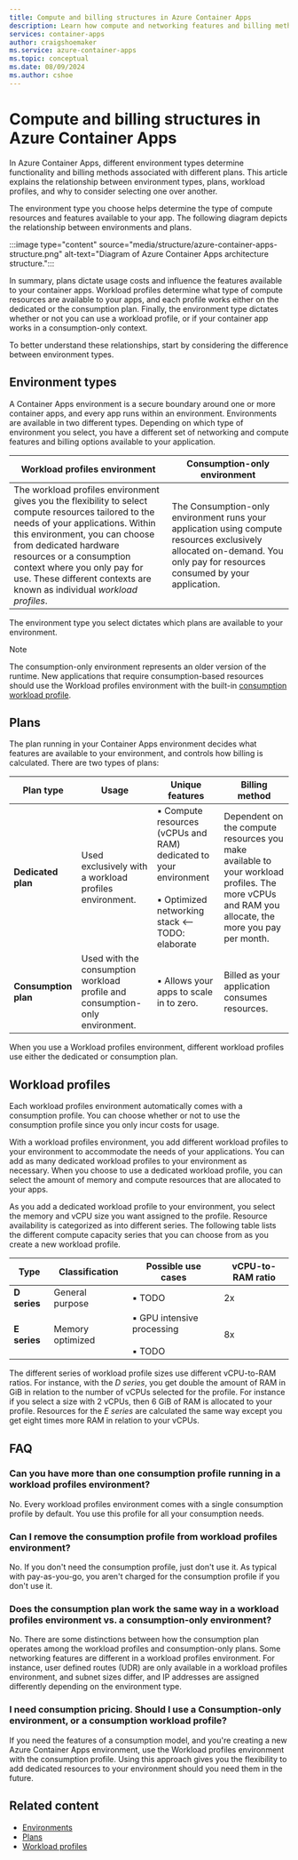 ```yaml
---
title: Compute and billing structures in Azure Container Apps
description: Learn how compute and networking features and billing methods are structured in Azure Container Apps 
services: container-apps
author: craigshoemaker
ms.service: azure-container-apps
ms.topic: conceptual
ms.date: 08/09/2024
ms.author: cshoe
---
```


# Compute and billing structures in Azure Container Apps

In Azure Container Apps, different environment types determine functionality and billing methods associated with different plans. This article explains the relationship between environment types, plans, workload profiles, and why to consider selecting one over another.

The environment type you choose helps determine the type of compute resources and features available to your app. The following diagram depicts the relationship between environments and plans.

:::image type="content" source="media/structure/azure-container-apps-structure.png" alt-text="Diagram of Azure Container Apps architecture structure.":::

In summary, plans dictate usage costs and influence the features available to your container apps. Workload profiles determine what type of compute resources are available to your apps, and each profile works either on the dedicated or the consumption plan. Finally, the environment type dictates whether or not you can use a workload profile, or if your container app works in a consumption-only context.

To better understand these relationships, start by considering the difference between environment types.

## Environment types

A Container Apps environment is a secure boundary around one or more container apps, and every app runs within an environment. Environments are available in two different types. Depending on which type of environment you select, you have a different set of networking and compute features and billing options available to your application.

| Workload profiles environment | Consumption-only environment |
|---|---|
| The workload profiles environment gives you the flexibility to select compute resources tailored to the needs of your applications. Within this environment, you can choose from dedicated hardware resources or a consumption context where you only pay for use. These different contexts are known as individual *workload profiles*. | The Consumption-only environment runs your application using compute resources exclusively allocated on-demand. You only pay for resources consumed by your application. |

The environment type you select dictates which plans are available to your environment.

> [!NOTE]
> The consumption-only environment represents an older version of the runtime. New applications that require consumption-based resources should use the Workload profiles environment with the built-in [consumption workload profile](#workload-profiles).

## Plans

The plan running in your Container Apps environment decides what features are available to your environment, and controls how billing is calculated. There are two types of plans:

| Plan type | Usage | Unique features | Billing method |
|---|---|---|---|
| **Dedicated plan** | Used exclusively with a workload profiles environment. | ▪️ Compute resources (vCPUs and RAM) dedicated to your environment<br><br>▪️ Optimized networking stack <-- TODO: elaborate | Dependent on the compute resources you make available to your workload profiles. The more vCPUs and RAM you allocate, the more you pay per month. |
| **Consumption plan** | Used with the consumption workload profile and consumption-only environment. | ▪️ Allows your apps to scale in to zero. | Billed as your application consumes resources. |

When you use a Workload profiles environment, different workload profiles use either the dedicated or consumption plan.

## Workload profiles

Each workload profiles environment automatically comes with a consumption profile. You can choose whether or not to use the consumption profile since you only incur costs for usage.

With a workload profiles environment, you add different workload profiles to your environment to accommodate the needs of your applications. You can add as many dedicated workload profiles to your environment as necessary. When you choose to use a dedicated workload profile, you can select the amount of memory and compute resources that are allocated to your apps.

As you add a dedicated workload profile to your environment, you select the memory and vCPU size you want assigned to the profile. Resource availability is categorized as into different series. The following table lists the different compute capacity series that you can choose from as you create a new workload profile.

| Type | Classification | Possible use cases | vCPU-to-RAM ratio |
|---|---|---|---|
| **D series** | General purpose | ▪️ TODO | 2x |
| **E series** | Memory optimized | ▪️ GPU intensive processing<br><br>▪️ TODO | 8x |

The different series of workload profile sizes use different vCPU-to-RAM ratios. For instance, with the *D series*, you get double the amount of RAM in GiB in relation to the number of vCPUs selected for the profile. For instance if you select a size with 2 vCPUs, then 6 GiB of RAM is allocated to your profile. Resources for the *E series* are calculated the same way except you get eight times more RAM in relation to your vCPUs.

## FAQ

### Can you have more than one consumption profile running in a workload profiles environment?

No. Every workload profiles environment comes with a single consumption profile by default. You use this profile for all your consumption needs.

### Can I remove the consumption profile from workload profiles environment?

No. If you don't need the consumption profile, just don't use it. As typical with pay-as-you-go, you aren't charged for the consumption profile if you don't use it.

### Does the consumption plan work the same way in a workload profiles environment vs. a consumption-only environment?

No. There are some distinctions between how the consumption plan operates among the workload profiles and consumption-only plans. Some networking features are different in a workload profiles environment. For instance, user defined routes (UDR) are only available in a workload profiles environment, and subnet sizes differ, and IP addresses are assigned differently depending on the environment type.

### I need consumption pricing. Should I use a Consumption-only environment, or a consumption workload profile?

If you need the features of a consumption model, and you're creating a new Azure Container Apps environment, use the Workload profiles environment with the consumption profile. Using this approach gives you the flexibility to add dedicated resources to your environment should you need them in the future.

## Related content

- [Environments](environment.md)
- [Plans](plans.md)
- [Workload profiles](workload-profiles-overview.md)